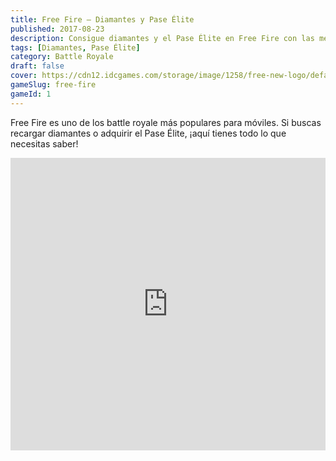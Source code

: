 ```yaml
---
title: Free Fire – Diamantes y Pase Élite
published: 2017-08-23
description: Consigue diamantes y el Pase Élite en Free Fire con las mejores ofertas del mercado.
tags: [Diamantes, Pase Élite]
category: Battle Royale
draft: false
cover: https://cdn12.idcgames.com/storage/image/1258/free-new-logo/default.jpg
gameSlug: free-fire 
gameId: 1  
---
```


Free Fire es uno de los battle royale más populares para móviles. Si buscas recargar diamantes o adquirir el Pase Élite, ¡aquí tienes todo lo que necesitas saber!

<iframe width="100%" height="468" src="https://www.youtube.com/embed/oCuFE61gq5Y" title="Free Fire Trailer" frameborder="0" allowfullscreen></iframe>

